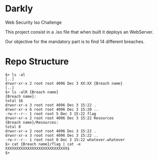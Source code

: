 # Darkly
Web Security Iso Challenge

This project consist in a .iso file that when built it deploys an WebServer.

Our objective for the mandatory part is to find 14 different breaches.

# Repo Structure
```
$> ls -al
[..]
drwxr-xr-x 2 root root 4096 Dec 3 XX:XX {Breach name}
[..]
$> ls -alR {Breach name}
{Breach name}:
total 16
drwxr-xr-x 3 root root 4096 Dec 3 15:22 .
drwxr-xr-x 6 root root 4096 Dec 3 15:20 ..
-rw-r--r-- 1 root root 5 Dec 3 15:22 flag
drwxr-xr-x 2 root root 4096 Dec 3 15:22 Resources
{Breach name}/Resources:
total 8
drwxr-xr-x 2 root root 4096 Dec 3 15:22 .
drwxr-xr-x 3 root root 4096 Dec 3 15:22 ..
-rw-r--r-- 1 root root 0 Dec 3 15:22 whatever.whatever
$> cat {Breach name}/flag | cat -e
XXXXXXXXXXXXXXXXXXXXXXXXXXXX$
$>
```